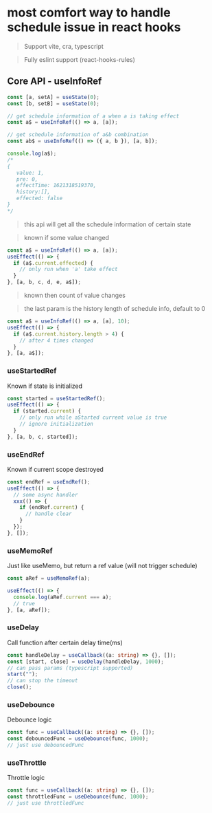 # most comfort way to handle schedule issue in react hooks

> Support vite, cra, typescript

> Fully eslint support (react-hooks-rules)

## Core API - useInfoRef

```typescript
const [a, setA] = useState(0);
const [b, setB] = useState(0);

// get schedule information of a when a is taking effect
const a$ = useInfoRef(() => a, [a]);

// get schedule information of a&b combination
const ab$ = useInfoRef(() => ({ a, b }), [a, b]);

console.log(a$);
/*
{
   value: 1,
   pre: 0,
   effectTime: 1621318519370,
   history:[],
   effected: false
}
*/
```

> this api will get all the schedule information of certain state

> known if some value changed

```typescript
const a$ = useInfoRef(() => a, [a]);
useEffect(() => {
  if (a$.current.effected) {
    // only run when 'a' take effect
  }
}, [a, b, c, d, e, a$]);
```

> known then count of value changes

> the last param is the history length of schedule info, default to 0

```typescript
const a$ = useInfoRef(() => a, [a], 10);
useEffect(() => {
  if (a$.current.history.length > 4) {
    // after 4 times changed
  }
}, [a, a$]);
```

### useStartedRef

Known if state is initialized

```typescript
const started = useStartedRef();
useEffect(() => {
  if (started.current) {
    // only run while aStarted current value is true
    // ignore initialization
  }
}, [a, b, c, started]);
```

### useEndRef

Known if current scope destroyed

```typescript
const endRef = useEndRef();
useEffect(() => {
  // some async handler
  xxx(() => {
    if (endRef.current) {
      // handle clear
    }
  });
}, []);
```

### useMemoRef

Just like useMemo, but return a ref value (will not trigger schedule)

```typescript
const aRef = useMemoRef(a);

useEffect(() => {
  console.log(aRef.current === a);
  // true
}, [a, aRef]);
```

### useDelay

Call function after certain delay time(ms)

```typescript
const handleDelay = useCallback((a: string) => {}, []);
const [start, close] = useDelay(handleDelay, 1000);
// can pass params (typescript supported)
start("");
// can stop the timeout
close();
```

### useDebounce

Debounce logic

```typescript
const func = useCallback((a: string) => {}, []);
const debouncedFunc = useDebounce(func, 1000);
// just use debouncedFunc
```

### useThrottle

Throttle logic

```typescript
const func = useCallback((a: string) => {}, []);
const throttledFunc = useDebounce(func, 1000);
// just use throttledFunc
```
